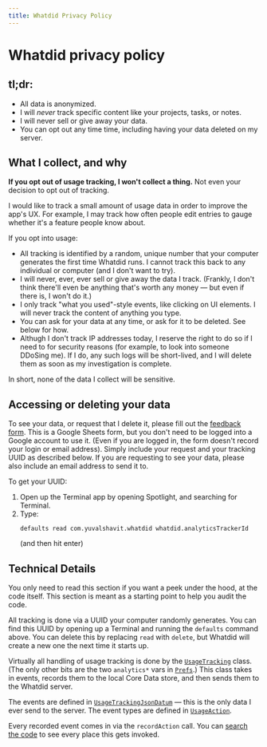 ```yaml
---
title: Whatdid Privacy Policy
---
```


# Whatdid privacy policy

## tl;dr:

- All data is anonymized.
- I will _never_ track specific content like your projects, tasks, or notes.
- I will never sell or give away your data.
- You can opt out any time time, including having your data deleted on my server.

## What I collect, and why

**If you opt out of usage tracking, I won't collect a thing.** Not even your decision to opt out of tracking.

I would like to track a small amount of usage data in order to improve the app's UX. For example, I may track how often people edit entries to gauge whether it's a feature people know about.

If you opt into usage:

- All tracking is identified by a random, unique number that your computer generates the first time Whatdid runs. I cannot track this back to any individual or computer (and I don't want to try).
- I will never, ever, ever sell or give away the data I track. (Frankly, I don't think there'll even be anything that's worth any money — but even if there is, I won't do it.)
- I only track "what you used"-style events, like clicking on UI elements. I will never track the content of anything you type.
- You can ask for your data at any time, or ask for it to be deleted. See below for how.
- Althugh I don't track IP addresses today, I reserve the right to do so if I need to for security reasons (for example, to look into someone DDoSing me).
  If I do, any such logs will be short-lived, and I will delete them as soon as my investigation is complete.

In short, none of the data I collect will be sensitive.

## Accessing or deleting your data

To see your data, or request that I delete it, please fill out the [feedback form][feedback]. This is a Google Sheets form, but you don't need to be logged into a Google account to use it.
(Even if you are logged in, the form doesn't record your login or email address). Simply include your request and your tracking UUID as described below. If you are requesting to see your data,
please also include an email address to send it to.

To get your UUID:

1. Open up the Terminal app by opening Spotlight, and searching for Terminal.
2. Type:
   ```
   defaults read com.yuvalshavit.whatdid whatdid.analyticsTrackerId
   ```
   (and then hit enter)

[feedback]: https://docs.google.com/forms/d/e/1FAIpQLSdW4IfggikujQDN_emQU3_TL3aSOUK3At2HPbSYcc6ryHYzzQ/viewform

## Technical Details

You only need to read this section if you want a peek under the hood, at the code itself. This section is meant as a starting point to help you audit the code.

All tracking is done via a UUID your computer randomly generates. You can find this UUID by opening up a Terminal and running the `defaults` command above. You can delete this by replacing
`read` with `delete`, but Whatdid will create a new one the next time it starts up.

Virtually all handling of usage tracking is done by the [`UsageTracking`][gh:UsageTracking] class. (The only other bits are the two `analytics*` vars in [`Prefs`][gh:Prefs].) This class takes in events,
records them to the local Core Data store, and then sends them to the Whatdid server.

The events are defined in [`UsageTrackingJsonDatum`][gh:UsageTrackingJsonDatum] — this is the only data I ever send to the server. The event types are defined in [`UsageAction`][gh:UsageAction].

Every recorded event comes in via the `recordAction` call. You can [search the code][gh:search01] to see every place this gets invoked.

[gh:UsageTracking]: https://github.com/yshavit/whatdid/blob/main/whatdid/util/usagetracking/UsageTracking.swift
[gh:Prefs]: https://github.com/yshavit/whatdid/blob/main/whatdid/util/Prefs.swift
[gh:UsageAction]: https://github.com/yshavit/whatdid/blob/main/whatdid/util/usagetracking/UsageAction.swift
[gh:UsageTrackingJsonDatum]: https://github.com/yshavit/whatdid/blob/main/whatdid/util/usagetracking/UsageTrackingJsonDatum.swift
[gh:search01]: https://github.com/search?q=repo%3Ayshavit%2Fwhatdid%20recordAction&type=code

[gh:UsageTracking]: https://github.com/search?q=repo%3Ayshavit%2Fwhatdid+UsageTracking&type=code
